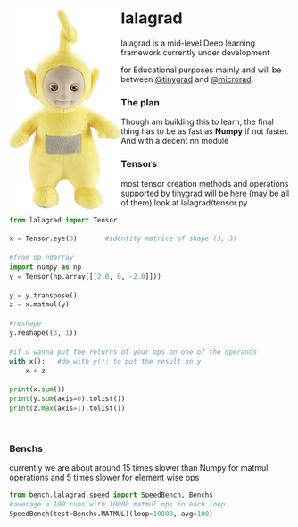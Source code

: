 <img style="float: left" src=./lalagrad/utils/img/lala.jpeg alt=drawing width=200/>
<b><h1>lalagrad</h1></b> lalagrad is a mid-level Deep learning framework currently under development<br> 

for Educational purposes mainly and will be between [@tinygrad](https://github.com/tinygrad/tinygrad) and [@microrad](https://github.com/karpathy/micrograd).

<h3><b>The plan</b></h3>
Though am building this to learn, the final thing has to be as fast as <b>Numpy</b> if not faster.
And with a decent nn module<br>

<h3><b>Tensors</b></h3>

most tensor creation methods and operations supported by tinygrad will be here (may be all of them) look at lalagrad/tensor.py

```python
from lalagrad import Tensor

x = Tensor.eye(3)       #identity matrice of shape (3, 3)

#from np ndarray
import numpy as np
y = Tensor(np.array([[2.0, 0, -2.0]]))

y = y.transpose()
z = x.matmul(y)

#reshape
y.reshape((3, 1))

#if u wanna put the returns of your ops on one of the operands
with x():   #do with y(): to put the result on y
    x + z
    
print(x.sum())
print(y.sum(axis=0).tolist())
print(z.max(axis=1).tolist())                  
```

<br>

<h3><b>Benchs</b></h3>

currently we are about around 15 times slower than Numpy for matmul operations and 5 times slower for element wise ops

```python
from bench.lalagrad.speed import SpeedBench, Benchs
#average a 100 runs with 10000 matmul ops in each loop
SpeedBench(test=Benchs.MATMUL)(loop=10000, avg=100)  
```
